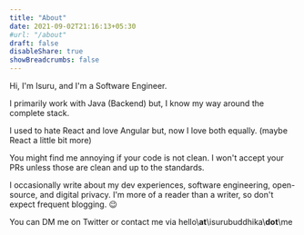 ```yaml
---
title: "About"
date: 2021-09-02T21:16:13+05:30
#url: "/about"
draft: false
disableShare: true
showBreadcrumbs: false
---
```


Hi, I'm Isuru, and I'm a Software Engineer.

I primarily work with Java (Backend) but, I know my way around the complete stack.

I used to hate React and love Angular but, now I love both equally. (maybe React a little bit more)  

You might find me annoying if your code is not clean. I won't accept your PRs unless those are clean and up to the standards.

I occasionally write about my dev experiences, software engineering, open-source, and digital privacy.
I'm more of a reader than a writer, so don't expect frequent blogging. :wink:  

You can DM me on Twitter or contact me via hello\\**at**\isurubuddhika\\**dot**\me



